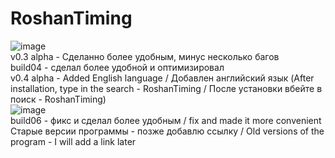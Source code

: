 # RoshanTiming
![image](https://user-images.githubusercontent.com/78825842/125983869-aff86746-a418-4649-9a7e-c7f52f2f4776.png)   
v0.3 alpha - Сделанно более удобным, минус несколько багов  
build04 - сделал более удобной и оптимизировал    
v0.4 alpha - Added English language / Добавлен английский язык  (After installation, type in the search - RoshanTiming / После установки вбейте в поиск - RoshanTiming)  
![image](https://user-images.githubusercontent.com/78825842/125984134-c4c59cec-a797-47fb-922e-de16243e0e8a.png)   
build06 - фикс и сделал более удобным / fix and made it more convenient   
Старые версии программы - позже добавлю ссылку / Old versions of the program - I will add a link later
